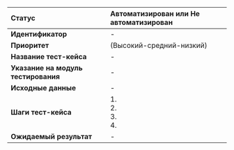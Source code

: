 |**Статус**|Автоматизирован или Не автоматизирован|
|:-----|:---------|
| **Идентификатор** | - |
| **Приоритет** | (Высокий-средний-низкий)|
| **Название тест-кейса** | - |
| **Указание на модуль тестирования** | - |
| **Исходные данные** | -  |
| **Шаги тест-кейса** | 1. <br>2. <br>3. <br>4. |
| **Ожидаемый результат** | - |

